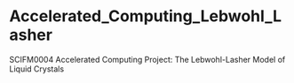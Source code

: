 # Accelerated_Computing_Lebwohl_Lasher
SCIFM0004 Accelerated Computing Project: The Lebwohl-Lasher Model of Liquid Crystals 
